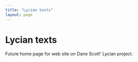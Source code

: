```yaml
---
title: "Lycian texts"
layout: page
---
```


# Lycian texts


Future home page for web site on Dane Scott' Lycian project.
